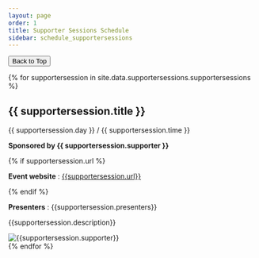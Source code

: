 ```yaml
---
layout: page
order: 1
title: Supporter Sessions Schedule
sidebar: schedule_supportersessions
---
```


<button onclick="topFunction()" id="toTopButton" title="Go to top">Back to Top</button> 

{% for supportersession in site.data.supportersessions.supportersessions %}
<div class="card">
<div class="container">
<h2 id="event-{{supportersession.event | downcase}}">{{ supportersession.title }}</h2>
<span class="alert-box papersession">{{ supportersession.day }} / {{ supportersession.time }}</span>
<p><strong>Sponsored by {{ supportersession.supporter }}</strong></p>
{% if supportersession.url %}
<p><strong>Event website</strong> : <a href="{{supportersession.url}}" target=_new>{{supportersession.url}}</a></p>
{% endif %}
<p><strong>Presenters</strong> : {{supportersession.presenters}}</p>
<p>{{supportersession.description}}</p>
<img alt="{{supportersession.supporter}}"
                   src="{{site.url}}/images/supporter_logos/frontpage/{{supportersession.image}}"
                   />
</div>
</div>
{% endfor %}